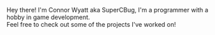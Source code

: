 Hey there!
I'm Connor Wyatt aka SuperCBug, I'm a programmer with a hobby in game development.\
Feel free to check out some of the projects I've worked on!
<!---
SuperCBug/SuperCBug is a ✨ special ✨ repository because its `README.md` (this file) appears on your GitHub profile.
You can click the Preview link to take a look at your changes.
--->
